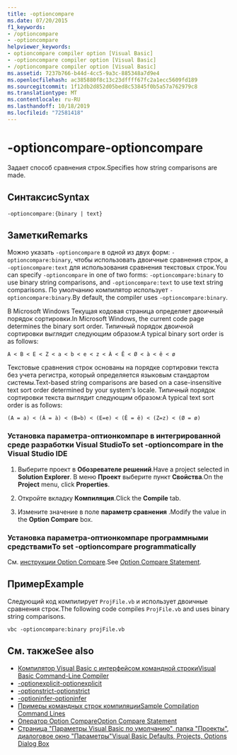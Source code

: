 ```yaml
---
title: -optioncompare
ms.date: 07/20/2015
f1_keywords:
- /optioncompare
- -optioncompare
helpviewer_keywords:
- optioncompare compiler option [Visual Basic]
- -optioncompare compiler option [Visual Basic]
- /optioncompare compiler option [Visual Basic]
ms.assetid: 7237b766-b44d-4cc5-9a3c-885348a7d9e4
ms.openlocfilehash: ac385880f8c13c23dffff67fc2a1ecc5609fd189
ms.sourcegitcommit: 1f12db2d852d05bed8c53845f0b5a57a762979c8
ms.translationtype: MT
ms.contentlocale: ru-RU
ms.lasthandoff: 10/18/2019
ms.locfileid: "72581418"
---
```

# <a name="-optioncompare"></a><span data-ttu-id="f27fd-102">-optioncompare</span><span class="sxs-lookup"><span data-stu-id="f27fd-102">-optioncompare</span></span>

<span data-ttu-id="f27fd-103">Задает способ сравнения строк.</span><span class="sxs-lookup"><span data-stu-id="f27fd-103">Specifies how string comparisons are made.</span></span>

## <a name="syntax"></a><span data-ttu-id="f27fd-104">Синтаксис</span><span class="sxs-lookup"><span data-stu-id="f27fd-104">Syntax</span></span>

```console
-optioncompare:{binary | text}
```

## <a name="remarks"></a><span data-ttu-id="f27fd-105">Заметки</span><span class="sxs-lookup"><span data-stu-id="f27fd-105">Remarks</span></span>

<span data-ttu-id="f27fd-106">Можно указать `-optioncompare` в одной из двух форм: `-optioncompare:binary`, чтобы использовать двоичные сравнения строк, а `-optioncompare:text` для использования сравнения текстовых строк.</span><span class="sxs-lookup"><span data-stu-id="f27fd-106">You can specify `-optioncompare` in one of two forms: `-optioncompare:binary` to use binary string comparisons, and `-optioncompare:text` to use text string comparisons.</span></span> <span data-ttu-id="f27fd-107">По умолчанию компилятор использует `-optioncompare:binary`.</span><span class="sxs-lookup"><span data-stu-id="f27fd-107">By default, the compiler uses `-optioncompare:binary`.</span></span>

<span data-ttu-id="f27fd-108">В Microsoft Windows Текущая кодовая страница определяет двоичный порядок сортировки.</span><span class="sxs-lookup"><span data-stu-id="f27fd-108">In Microsoft Windows, the current code page determines the binary sort order.</span></span> <span data-ttu-id="f27fd-109">Типичный порядок двоичной сортировки выглядит следующим образом:</span><span class="sxs-lookup"><span data-stu-id="f27fd-109">A typical binary sort order is as follows:</span></span>

`A < B < E < Z < a < b < e < z < À < Ê < Ø < à < ê < ø`

<span data-ttu-id="f27fd-110">Текстовые сравнения строк основаны на порядке сортировки текста без учета регистра, который определяется языковым стандартом системы.</span><span class="sxs-lookup"><span data-stu-id="f27fd-110">Text-based string comparisons are based on a case-insensitive text sort order determined by your system's locale.</span></span> <span data-ttu-id="f27fd-111">Типичный порядок сортировки текста выглядит следующим образом:</span><span class="sxs-lookup"><span data-stu-id="f27fd-111">A typical text sort order is as follows:</span></span>

`(A = a) < (À = à) < (B=b) < (E=e) < (Ê = ê) < (Z=z) < (Ø = ø)`

### <a name="to-set--optioncompare-in-the-visual-studio-ide"></a><span data-ttu-id="f27fd-112">Установка параметра-оптионкомпаре в интегрированной среде разработки Visual Studio</span><span class="sxs-lookup"><span data-stu-id="f27fd-112">To set -optioncompare in the Visual Studio IDE</span></span>

1. <span data-ttu-id="f27fd-113">Выберите проект в **Обозревателе решений**.</span><span class="sxs-lookup"><span data-stu-id="f27fd-113">Have a project selected in **Solution Explorer**.</span></span> <span data-ttu-id="f27fd-114">В меню **Проект** выберите пункт **Свойства**.</span><span class="sxs-lookup"><span data-stu-id="f27fd-114">On the **Project** menu, click **Properties**.</span></span>

2. <span data-ttu-id="f27fd-115">Откройте вкладку **Компиляция**.</span><span class="sxs-lookup"><span data-stu-id="f27fd-115">Click the **Compile** tab.</span></span>

3. <span data-ttu-id="f27fd-116">Измените значение в поле **параметр сравнения** .</span><span class="sxs-lookup"><span data-stu-id="f27fd-116">Modify the value in the **Option Compare** box.</span></span>

### <a name="to-set--optioncompare-programmatically"></a><span data-ttu-id="f27fd-117">Установка параметра-оптионкомпаре программными средствами</span><span class="sxs-lookup"><span data-stu-id="f27fd-117">To set -optioncompare programmatically</span></span>

<span data-ttu-id="f27fd-118">См. [инструкции Option Compare](../../../visual-basic/language-reference/statements/option-compare-statement.md).</span><span class="sxs-lookup"><span data-stu-id="f27fd-118">See [Option Compare Statement](../../../visual-basic/language-reference/statements/option-compare-statement.md).</span></span>

## <a name="example"></a><span data-ttu-id="f27fd-119">Пример</span><span class="sxs-lookup"><span data-stu-id="f27fd-119">Example</span></span>

<span data-ttu-id="f27fd-120">Следующий код компилирует `ProjFile.vb` и использует двоичные сравнения строк.</span><span class="sxs-lookup"><span data-stu-id="f27fd-120">The following code compiles `ProjFile.vb` and uses binary string comparisons.</span></span>

```console
vbc -optioncompare:binary projFile.vb
```

## <a name="see-also"></a><span data-ttu-id="f27fd-121">См. также</span><span class="sxs-lookup"><span data-stu-id="f27fd-121">See also</span></span>

- [<span data-ttu-id="f27fd-122">Компилятор Visual Basic с интерфейсом командной строки</span><span class="sxs-lookup"><span data-stu-id="f27fd-122">Visual Basic Command-Line Compiler</span></span>](../../../visual-basic/reference/command-line-compiler/index.md)
- [<span data-ttu-id="f27fd-123">-optionexplicit</span><span class="sxs-lookup"><span data-stu-id="f27fd-123">-optionexplicit</span></span>](../../../visual-basic/reference/command-line-compiler/optionexplicit.md)
- [<span data-ttu-id="f27fd-124">-optionstrict</span><span class="sxs-lookup"><span data-stu-id="f27fd-124">-optionstrict</span></span>](../../../visual-basic/reference/command-line-compiler/optionstrict.md)
- [<span data-ttu-id="f27fd-125">-optioninfer</span><span class="sxs-lookup"><span data-stu-id="f27fd-125">-optioninfer</span></span>](../../../visual-basic/reference/command-line-compiler/optioninfer.md)
- [<span data-ttu-id="f27fd-126">Примеры командных строк компиляции</span><span class="sxs-lookup"><span data-stu-id="f27fd-126">Sample Compilation Command Lines</span></span>](../../../visual-basic/reference/command-line-compiler/sample-compilation-command-lines.md)
- [<span data-ttu-id="f27fd-127">Оператор Option Compare</span><span class="sxs-lookup"><span data-stu-id="f27fd-127">Option Compare Statement</span></span>](../../../visual-basic/language-reference/statements/option-compare-statement.md)
- [<span data-ttu-id="f27fd-128">Страница "Параметры Visual Basic по умолчанию", папка "Проекты", диалоговое окно "Параметры"</span><span class="sxs-lookup"><span data-stu-id="f27fd-128">Visual Basic Defaults, Projects, Options Dialog Box</span></span>](/visualstudio/ide/reference/visual-basic-defaults-projects-options-dialog-box)
